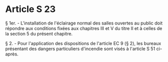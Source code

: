 # Article S 23

§ 1er. - L'installation de l'éclairage normal des salles ouvertes au public doit répondre aux conditions fixées aux chapitres III et V du titre II et à celles de la section 5 du présent chapitre.

§ 2. - Pour l'application des dispositions de l'article EC 9 (§ 2), les bureaux présentant des dangers particuliers d'incendie sont visés à l'article S 51 ci-après.
